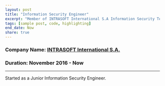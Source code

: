 ```yaml
---
layout: post
title: "Information Security Engineer"
excerpt: "Member of INTRASOFT International S.A Information Security Team located at Athens, Greece."
tags: [sample post, code, highlighting]
end_date: Now
share: true
---
```


### Company Name: [INTRASOFT International S.A.](https://www.intrasoft-intl.com/)

### Duration: November 2016 - Now 

---

Started as a Junior Information Security Engineer.
